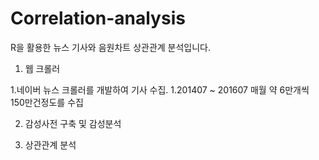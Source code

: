 # Correlation-analysis
R을 활용한 뉴스 기사와 음원차트 상관관계 분석입니다.

1. 웹 크롤러

  1.네이버 뉴스 크롤러를 개발하여 기사 수집.
  1.201407 ~ 201607 매월 약 6만개씩 150만건정도를 수집

2. 감성사전 구축 및 감성분석

3. 상관관계 분석
